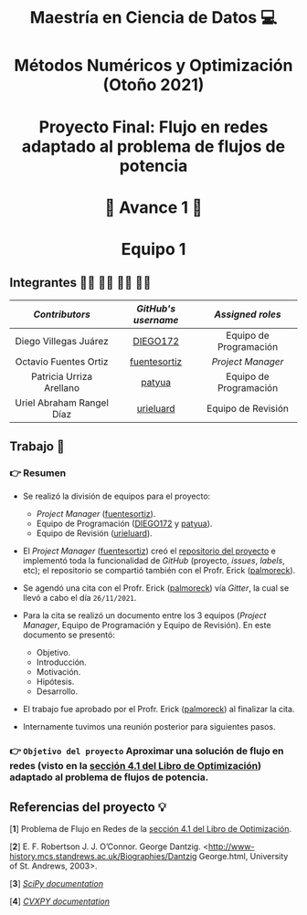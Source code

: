# <p align = "center"> Maestría en Ciencia de Datos :computer:

# <p align = "center"> Métodos Numéricos y Optimización (Otoño 2021)    

# <p align = "center"> Proyecto Final: Flujo en redes adaptado al problema de flujos de potencia
    
# <p align = "center"> :round_pushpin: Avance 1 :round_pushpin:     

# <p align = "center"> Equipo 1 
    
    
## Integrantes 👨‍🔬 👨‍🔬 👩‍🔬 👨‍🔬

|     ***Contributors***    |             ***GitHub's username***             |  ***Assigned roles***  |                       
|:-------------------------:|:-----------------------------------------------:|:----------------------:|
|   Diego Villegas Juárez   |     [DIEGO172](https://github.com/DIEGO172)     | Equipo de Programación | 
|   Octavio Fuentes Ortiz   | [fuentesortiz](https://github.com/fuentesortiz) | *Project Manager*      | 
|  Patricia Urriza Arellano |       [patyua](https://github.com/patyua)       | Equipo de Programación | 
| Uriel Abraham Rangel Díaz |    [urieluard](https://github.com/urieluard)    | Equipo de Revisión     |    
    
## Trabajo :pencil:
    
### 👉 Resumen
    
- Se realizó la división de equipos para el proyecto: 
    - *Project Manager* ([fuentesortiz](https://github.com/fuentesortiz)).
    - Equipo de Programación ([DIEGO172](https://github.com/DIEGO172) y [patyua](https://github.com/patyua)).
    - Equipo de Revisión ([urieluard](https://github.com/urieluard)).
    
- El *Project Manager* ([fuentesortiz](https://github.com/fuentesortiz)) creó el [repositorio del proyecto](https://github.com/fuentesortiz/Optimizacion_2021_Proyecto_Final_Equipo_1) e implementó toda la funcionalidad de *GitHub* (proyecto, *issues*, *labels*, etc); el repositorio se compartió también con el Profr. Erick ([palmoreck](https://github.com/palmoreck)).
    
- Se agendó una cita con el Profr. Erick ([palmoreck](https://github.com/palmoreck)) vía *Gitter*, la cual se llevó a cabo el día ```26/11/2021```. 
    
- Para la cita se realizó un documento entre los 3 equipos (*Project Manager*, Equipo de Programación y Equipo de Revisión). En este documento se presentó:
    - Objetivo.
    - Introducción.
    - Motivación.
    - Hipótesis.
    - Desarrollo.
    
- El trabajo fue aprobado por el Profr. Erick ([palmoreck](https://github.com/palmoreck)) al finalizar la cita.
    
- Internamente tuvimos una reunión posterior para siguientes pasos.
  
### 👉 ```Objetivo del proyecto``` **Aproximar una solución de flujo en redes (visto en la [sección 4.1 del Libro de Optimización](https://itam-ds.github.io/analisis-numerico-computo-cientifico/4.optimizacion_en_redes_y_prog_lineal/4.1/Programacion_lineal_y_metodo_simplex.html)) adaptado al problema de flujos de potencia**.  
  
  
## Referencias del proyecto 💡

[**1**] Problema de Flujo en Redes de la [sección 4.1 del Libro de Optimización](https://itam-ds.github.io/analisis-numerico-computo-cientifico/4.optimizacion_en_redes_y_prog_lineal/4.1/Programacion_lineal_y_metodo_simplex.html).

[**2**] E. F. Robertson J. J. O’Connor. George Dantzig. <http://www-history.mcs.standrews.ac.uk/Biographies/Dantzig George.html, University of St. Andrews, 2003>.

[**3**] [*SciPy documentation*](https://scipy.org/)

[**4**] [*CVXPY documentation*](https://www.cvxpy.org/)  
  
  
